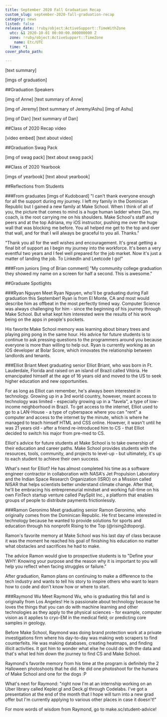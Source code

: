 ```yaml
---
title: September 2020 Fall Graduation Recap
custom_slug: september-2020-fall-graduation-recap
category: news
listed: false
release_date: !ruby/object:ActiveSupport::TimeWithZone
  utc: &1 2020-10-01 00:00:00.000000000 Z
  zone: !ruby/object:ActiveSupport::TimeZone
    name: Etc/UTC
  time: *1
cover_photo_path: 

---
```

[text summary]

[imgs of graduation]

##Graduation Speakers

[img of Anne]
[text summary of Anne]

[img of Jeremy]
[text summary of Jeremy/Ashu]
[img of Ashu]

[img of Dan]
[text summary of Dan]

##Class of 2020 Recap video

[video embed]
[text about video]

##Graduation Swag Pack

[img of swag pack]
[text about swag pack]

##Class of 2020 Yearbook

[imgs of yearbook]
[text about yearbook]

##Reflections from Students

###From graduates
[imgs of Kudoboard]
"I can't thank everyone enough for all the support during my journey. I left my family in the Dominican Republic but I gained a new family at Make School. When I think of all of you, the picture that comes to mind is a huge human ladder where Dan, my coach, is the root carrying me on his shoulders. Make School's staff and peers and at the top Adriana, my iOS instructor, pushing me over the huge wall that was blocking me before. You all helped me get to the top and over that wall, and for that I will always be graceful to you all.
Thanks."

"Thank you all for the well wishes and encouragement. It's great getting a final bit of support as I begin my journey into the workforce. It's been a very eventful two years and I feel well prepared for the job market. Now it's just a matter of landing the job. To LinkedIn and Leetcode I go!"

###From juniors
[img of Brian comment]
"My community college graduation they showed my name on a screen for half a second. This is awesome."

##Graduate Spotlights

###Ryan Nguyen
Meet Ryan Nguyen, who'll be graduating during Fall graduation this September! Ryan is from El Monte, CA and most would describe him as offbeat in the most perfectly timed way. Computer Science was always challenging for him - since the beginning of his journey through Make School. But what kept him interested were the results of his work being on the apps in people's pockets.⁠

His favorite Make School memory was learning about binary trees and playing ping pong in the same hour. His advice for future students is to continue to ask pressing questions to the programmers around you because everyone is more than willing to help out. Ryan is currently working as an iOS developer at Bolar Score, which innovates the relationship between landlords and tenants.⁠

###Elliot Briant
Meet graduating senior Elliot Briant, who was born in Ft. Lauderdale, Florida and raised on an island of Brazil called Vitória. He emancipated himself at the age of 16 years old and moved to the US to seek higher education and new opportunities.⁠⠀

For as long as Elliot can remember, he's always been interested in technology. Growing up in a 3rd world country, however, meant access to technology was limited - especially growing up in a "favela", a type of low-income neighborhood in Brazil. To get access to the internet, Elliot used to go to a LAN-House - a type of cyberspace where you can "rent" a computer and access to the internet by the minute, which is where he managed to teach himself HTML and CSS online. However, it wasn't until he was 21 years old - after a friend re-introduced him to CS - that Elliot decided to switch his major from pre-med to CS.⁠⠀

Elliot's advice for future students at Make School is to take ownership of their education and career paths. Make School provides students with the resources, tools, community, and projects to level-up - but ultimately, it's up to each student to achieve their own success.⁠⠀

What's next for Elliot? He has almost completed his time as a software engineer contractor in collaboration with NASA's Jet Propulsion Laboratory and the Indian Space Research Organization (ISRO) on a Mission called NISAR that helps scientists better understand climate change. After that, he'll be embracing his entrepreneurial mindset and working full-time on his own FinTech startup venture called PaySplit Inc., a platform that enables groups of people to distribute payments frictionlessly.⁠

###Ramon Geronimo
Meet graduating senior Ramon Geronimo, who originally comes from the Dominican Republic. He first became interested in technology because he wanted to provide solutions for sports and education through his nonprofit Rising to the Top (@rising2dtoporg).⁠

Ramon's favorite memory at Make School was his last day of class because it was the moment he reached his goal of finishing his education no matter what obstacles and sacrifices he had to make.⁠

The advice Ramon would give to prospective students is to "Define your WHY: Knowing your purpose and the reason why it is important to you will help you reflect when facing struggles or failure."⁠

After graduation, Ramon plans on continuing to make a difference to the tech industry and wants to tell his story to inspire others who want to learn how to code and don't know how or where to start.⁠

###Raymond Wu
Meet Raymond Wu, who is graduating this fall and is originally from Los Angeles! He is passionate about technology because he loves the things that you can do with machine learning and other technologies as they apply to the physical sciences - for example, computer vision as it applies to cryo-EM in the medical field; or predicting core samples in geology.⁠

Before Make School, Raymond was doing brand protection work at a private investigations firm where his day-to-day was making web scrapers to find counterfeits. He was making databases, creating heatmaps, and finding illicit activities. It got him to wonder what else he could do with the data and that's what led him down the journey to find CS and Make School.

Raymond's favorite memory from his time at the program is definitely the 2 Halloween photoshoots that he did. He did one photoshoot for the humans of Make School and one for the dogs :P⁠

What's next for Raymond: "right now I'm at an internship working on an Uber library called Kepler.gl and Deck.gl through Codelabs. I've got a presentation at the end of the month that I hope will turn into a new grad offer but I'm currently applying to various other places in case it doesn't!"⁠

For more words of wisdom from Raymond, go to make.sc/student-advice!